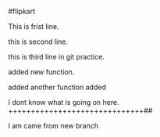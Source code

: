  #flipkart


This is frist line.

this is second line.

this is third line in git practice.

added new function.

added another function added

I dont know what is going on here.
++++++++++++++++++++++++++++++##

I am came from new branch




